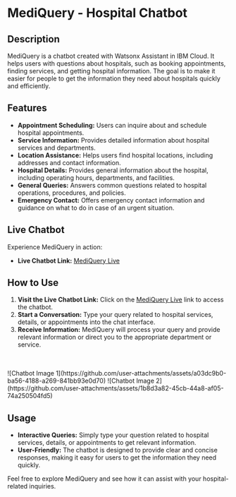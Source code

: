 # MediQuery - Hospital Chatbot

## Description
MediQuery is a chatbot created with Watsonx Assistant in IBM Cloud. It helps users with questions about hospitals, such as booking appointments, finding services, and getting hospital information. 
The goal is to make it easier for people to get the information they need about hospitals quickly and efficiently.

## Features
- **Appointment Scheduling:** Users can inquire about and schedule hospital appointments.
- **Service Information:** Provides detailed information about hospital services and departments.
- **Location Assistance:** Helps users find hospital locations, including addresses and contact information.
- **Hospital Details:** Provides general information about the hospital, including operating hours, departments, and facilities.
- **General Queries:** Answers common questions related to hospital operations, procedures, and policies.
- **Emergency Contact:** Offers emergency contact information and guidance on what to do in case of an urgent situation.

## Live Chatbot
Experience MediQuery in action:
- **Live Chatbot Link:** [MediQuery Live](https://web-chat.global.assistant.watson.appdomain.cloud/preview.html?backgroundImageURL=https%3A%2F%2Fau-syd.assistant.watson.cloud.ibm.com%2Fpublic%2Fimages%2Fupx-261a7e63-4807-4776-8563-d6562c125f1a%3A%3A2a9fb6d4-e30b-4baf-8f5f-6f8983cc75f8&integrationID=749351fa-7ac1-4561-a220-366ce4211e4f&region=au-syd&serviceInstanceID=261a7e63-4807-4776-8563-d6562c125f1a)

## How to Use
1. **Visit the Live Chatbot Link:** Click on the [MediQuery Live](https://web-chat.global.assistant.watson.appdomain.cloud/preview.html?backgroundImageURL=https%3A%2F%2Fau-syd.assistant.watson.cloud.ibm.com%2Fpublic%2Fimages%2Fupx-261a7e63-4807-4776-8563-d6562c125f1a%3A%3A2a9fb6d4-e30b-4baf-8f5f-6f8983cc75f8&integrationID=749351fa-7ac1-4561-a220-366ce4211e4f&region=au-syd&serviceInstanceID=261a7e63-4807-4776-8563-d6562c125f1a) link to access the chatbot.
2. **Start a Conversation:** Type your query related to hospital services, details, or appointments into the chat interface.
3. **Receive Information:** MediQuery will process your query and provide relevant information or direct you to the appropriate department or service.

<br>
<br>
![Chatbot Image 1](https://github.com/user-attachments/assets/a03dc9b0-ba56-4188-a269-841bb93e0d70)
![Chatbot Image 2](https://github.com/user-attachments/assets/1b8d3a82-45cb-44a8-af05-74a250504fd5)

## Usage
- **Interactive Queries:** Simply type your question related to hospital services, details, or appointments to get relevant information.
- **User-Friendly:** The chatbot is designed to provide clear and concise responses, making it easy for users to get the information they need quickly.

Feel free to explore MediQuery and see how it can assist with your hospital-related inquiries.
